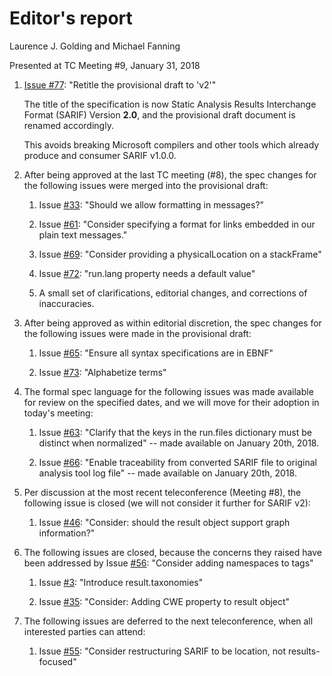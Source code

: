 # Editor's report

Laurence J. Golding and Michael Fanning

Presented at TC Meeting #9, January 31, 2018

1. [Issue #77](https://github.com/oasis-tcs/sarif-spec/issues/77): "Retitle the provisional draft to 'v2'"

    The title of the specification is now Static Analysis Results Interchange Format (SARIF) Version **2.0**, and the provisional draft document is renamed accordingly.

    This avoids breaking Microsoft compilers and other tools which already produce and consumer SARIF v1.0.0.

2. After being approved at the last TC meeting (#8), the spec changes for the following issues were merged into the provisional draft:

    1. Issue [#33](https://github.com/oasis-tcs/sarif-spec/issues/33): "Should we allow formatting in messages?"

    2. Issue [#61](https://github.com/oasis-tcs/sarif-spec/issues/61): "Consider specifying a format for links embedded in our plain text messages."

    3. Issue [#69](https://github.com/oasis-tcs/sarif-spec/issues/69): "Consider providing a physicalLocation on a stackFrame"

    4. Issue [#72](https://github.com/oasis-tcs/sarif-spec/issues/72): "run.lang property needs a default value"

    5. A small set of clarifications, editorial changes, and corrections of inaccuracies.

3. After being approved as within editorial discretion, the spec changes for the following issues were made in the provisional draft:

    1. Issue [#65](https://github.com/oasis-tcs/sarif-spec/issues/65): "Ensure all syntax specifications are in EBNF"
    
    2. Issue [#73](https://github.com/oasis-tcs/sarif-spec/issues/73): "Alphabetize terms"
     
4. The formal spec language for the following issues was made available for review on the specified dates, and we will move for their adoption in today's meeting:

    1. Issue [#63](https://github.com/oasis-tcs/sarif-spec/issues/63): "Clarify that the keys in the run.files dictionary must be distinct when normalized" -- made available on January 20th, 2018.

    2. Issue [#66](https://github.com/oasis-tcs/sarif-spec/issues/66): "Enable traceability from converted SARIF file to original analysis tool log file" -- made available on January 20th, 2018.

5. Per discussion at the most recent teleconference (Meeting #8), the following issue is closed (we will not consider it further for SARIF v2):

    1. Issue [#46](https://github.com/oasis-tcs/sarif-spec/issues/46): "Consider: should the result object support graph information?"

6. The following issues are closed, because the concerns they raised have been addressed by Issue [#56](https://github.com/oasis-tcs/sarif-spec/issues/56): "Consider adding namespaces to tags"

    1. Issue [#3](https://github.com/oasis-tcs/sarif-spec/issues/3): "Introduce result.taxonomies"

    2. Issue [#35](https://github.com/oasis-tcs/sarif-spec/issues/35): "Consider: Adding CWE property to result object" 

7. The following issues are deferred to the next teleconference, when all interested parties can attend:

    1. Issue [#55](https://github.com/oasis-tcs/sarif-spec/issues/55): "Consider restructuring SARIF to be location, not results-focused"

